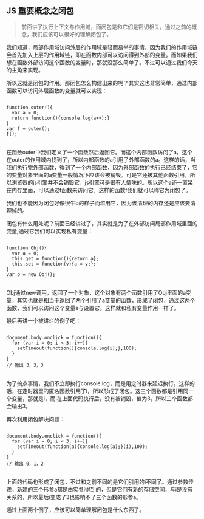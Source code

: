 ## JS 重要概念之闭包

> 前面讲了执行上下文与作用域，而闭包是和它们是密切相关，通过之前的概念，我们应该可以很好的理解闭包了。

我们知道，局部作用域访问外层的作用域是轻而易举的事情，因为我们的作用域链会首先加入上层的作用域链，即在函数内部可以访问得到外部的变量。而如果我们想在函数外部访问这个函数的变量时，那就没那么简单了。不过可以通过我们今天的主角来实现。

所以这就是闭包的作用。那闭包怎么构建出来的呢？其实这也非常简单，通过内部函数可以访问外层函数的变量就可以实现：

<pre>
<code>
function outer(){
  var a = 0;
  return function(){console.log(a++);}
}
var f = outer();
f();
</code>
</pre>

在函数outer中我们定义了一个函数然后返回它。而这个内部函数访问了a，这个在outer的作用域内找到了，所以内部函数的a引用了外部函数的a。这样的话，当我们执行完外部函数，得到了一个内部函数，因为外部函数的执行已经结束了，它的变量对象里面的a变量一般情况下应该会被销毁。可是它还被其他函数引用，所以浏览器的js引擎并不会销毁它，js引擎可是很有人情味的。所以这个a还一直呆在内存里面，可以通过f函数来访问它。这样的函数f我们就可以称它为闭包了。

我们也不能因为闭包好像很牛b的样子而滥用它，因为该清理的内存还是应该要清理掉的。

闭包有什么用处呢？前面已经讲过了，其实就是为了在外部访问局部作用域里面的变量,通过它我们可以实现私有变量：

<pre>
<code>
function Obj(){
  var a = 0;
  this.get = function(){return a};
  this.set = function(v){a = v;};
}
var o = new Obj();
</code>
</pre>

Obj通过new调用，返回了一个对象，这个对象有两个函数引用了Obj里面的a变量，其实也就是相当于返回了两个引用了a变量的函数，形成了闭包，通过这两个函数，我们可以访问这个变量a与设置它。这样就和私有变量作用一样了。

最后再讲一个被讲烂的例子吧：

<pre>
<code>
document.body.onclick = function(){
  for (var i = 0; i < 3; i++){
    setTimeout(function(){console.log(i);},100);
  }
}
// 输出 3，3，3
</code>
</pre>

为了搞点事情，我们不立即执行console.log，而是用定时器来延迟执行，这样的话，在定时器里的匿名函数引用了i，所以形成了闭包。这三个函数都是引用同一个变量，那就是i，而i在上面代码执行后，没有被销毁，值为3，所以三个函数都会输出3。

再次利用闭包解决问题：

<pre>
<code>
document.body.onclick = function(){
  for (var i = 0; i < 3; i++){
    setTimeout(function(a){console.log(a);}(i),100);
  }
}
// 输出 0，1，2
</code>
</pre>

上面的代码也形成了闭包，不过和之前不同的是它们引用的i不同了。通过参数传递，新建的三个形参a都是由实参i得到的，但是它们有新的存储空间，与i是没有关系的，所以最后i变成了3也影响不了三个函数的形参a。

通过上面两个例子，应该可以简单理解闭包是什么东西了。
